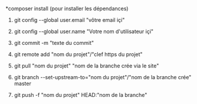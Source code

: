 *composer install (pour installer les dépendances)


1) git config --global user.email "vôtre email içi"

2) git config --global user.name "Votre nom d'utilisateur içi"

3) git commit -m "texte du commit"

4) git remote add "nom du projet"/"clef https du projet"

5) git pull "nom du projet" "nom de la branche crée via le site"

6) git branch --set-upstream-to="nom du projet"/"nom de la branche crée" master

7) git push -f "nom du projet" HEAD:"nom de la branche"